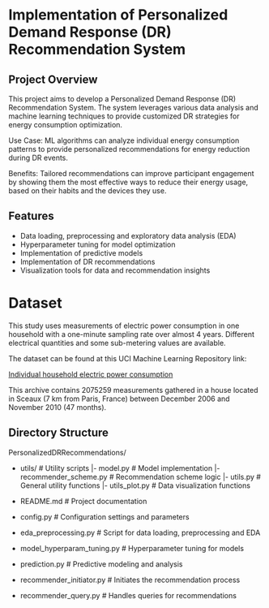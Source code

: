 # Implementation of Personalized Demand Response (DR) Recommendation System

## Project Overview
This project aims to develop a Personalized Demand Response (DR) Recommendation System. The system leverages various data analysis and machine learning techniques to provide customized DR strategies for energy consumption optimization.

Use Case: ML algorithms can analyze individual energy consumption patterns to provide personalized recommendations for energy reduction during DR events.

Benefits: Tailored recommendations can improve participant engagement by showing them the most effective ways to reduce their energy usage, based on their habits and the devices they use.

## Features
- Data loading, preprocessing and exploratory data analysis (EDA)
- Hyperparameter tuning for model optimization
- Implementation of predictive models
- Implementation of DR recommendations
- Visualization tools for data and recommendation insights

# Dataset
This study uses measurements of electric power consumption in one household with a one-minute sampling rate over almost 4 years. Different electrical quantities and some sub-metering values are available. 

The dataset can be found at this UCI Machine Learning Repository link:

[Individual household electric power consumption](https://archive.ics.uci.edu/ml/datasets/individual+household+electric+power+consumption)

This archive contains 2075259 measurements gathered in a house located in Sceaux (7 km from Paris, France) between December 2006 and November 2010 (47 months).

## Directory Structure
PersonalizedDRRecommendations/

- utils/ # Utility scripts
  |- model.py # Model implementation
  |- recommender_scheme.py # Recommendation scheme logic
  |- utils.py # General utility functions
  |- utils_plot.py # Data visualization functions

-  README.md # Project documentation
-  config.py # Configuration settings and parameters
-  eda_preprocessing.py # Script for data loading, preprocessing and EDA
-  model_hyperparam_tuning.py # Hyperparameter tuning for models
-  prediction.py # Predictive modeling and analysis
-  recommender_initiator.py # Initiates the recommendation process
-  recommender_query.py # Handles queries for recommendations
